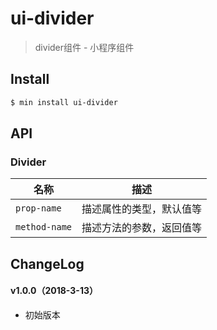 # ui-divider

> divider组件 - 小程序组件

## Install

``` bash
$ min install ui-divider
```


## API

### Divider

| 名称                  | 描述                         |
|----------------------|------------------------------|
|`prop-name`           | 描述属性的类型，默认值等         |
|`method-name`         | 描述方法的参数，返回值等         |

## ChangeLog

#### v1.0.0（2018-3-13）

- 初始版本
